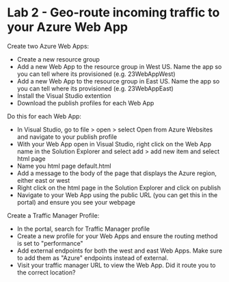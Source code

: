 # Lab 2 - Geo-route incoming traffic to your Azure Web App

Create two Azure Web Apps:

* Create a new resource group
* Add a new Web App to the resource group in West US. Name the app so you can tell where its provisioned (e.g. 23WebAppWest)
* Add a new Web App to the resource group in East US. Name the app so you can tell where its provisioned (e.g. 23WebAppEast)
* Install the Visual Studio extention
* Download the publish profiles for each Web App

Do this for each Web App:

* In Visual Studio, go to file > open > select Open from Azure Websites and navigate to your publish profile
* With your Web App open in Visual Studio, right click on the Web App name in the Solution Explorer and select add > add new item and select html page
* Name you html page default.html
* Add a message to the body of the page that displays the Azure region, either east or west
* Right click on the html page in the Solution Explorer and click on publish
* Navigate to your Web App using the public URL (you can get this in the portal) and ensure you see your webpage

Create a Traffic Manager Profile:

* In the portal, search for Traffic Manager profile
* Create a new profile for your Web Apps and ensure the routing method is set to "performance"
* Add external endpoints for both the west and east Web Apps. Make sure to add them as "Azure" endpoints instead of external.
* Visit your traffic manager URL to view the Web App. Did it route you to the correct location?

